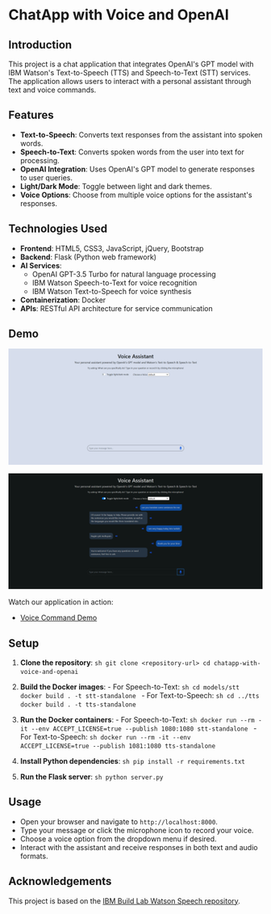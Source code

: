# ChatApp with Voice and OpenAI

## Introduction

This project is a chat application that integrates OpenAI's GPT model with IBM Watson's Text-to-Speech (TTS) and Speech-to-Text (STT) services. The application allows users to interact with a personal assistant through text and voice commands.

## Features

- **Text-to-Speech**: Converts text responses from the assistant into spoken words.
- **Speech-to-Text**: Converts spoken words from the user into text for processing.
- **OpenAI Integration**: Uses OpenAI's GPT model to generate responses to user queries.
- **Light/Dark Mode**: Toggle between light and dark themes.
- **Voice Options**: Choose from multiple voice options for the assistant's responses.

## Technologies Used

- **Frontend**: HTML5, CSS3, JavaScript, jQuery, Bootstrap
- **Backend**: Flask (Python web framework)
- **AI Services**:
    - OpenAI GPT-3.5 Turbo for natural language processing
    - IBM Watson Speech-to-Text for voice recognition
    - IBM Watson Text-to-Speech for voice synthesis
- **Containerization**: Docker
- **APIs**: RESTful API architecture for service communication

## Demo

![ChatApp Interface](demo/va1.png)

![ChatApp Interface](demo/va2.png)

Watch our application in action:
- [Voice Command Demo](demo/video.mp4)

## Setup

1. **Clone the repository**:
        ```sh
        git clone <repository-url>
        cd chatapp-with-voice-and-openai
        ```

2. **Build the Docker images**:
        - For Speech-to-Text:
                ```sh
                cd models/stt
                docker build . -t stt-standalone
                ```
        - For Text-to-Speech:
                ```sh
                cd ../tts
                docker build . -t tts-standalone
                ```

3. **Run the Docker containers**:
        - For Speech-to-Text:
                ```sh
                docker run --rm -it --env ACCEPT_LICENSE=true --publish 1080:1080 stt-standalone
                ```
        - For Text-to-Speech:
                ```sh
                docker run --rm -it --env ACCEPT_LICENSE=true --publish 1081:1080 tts-standalone
                ```

4. **Install Python dependencies**:
        ```sh
        pip install -r requirements.txt
        ```

5. **Run the Flask server**:
        ```sh
        python server.py
        ```

## Usage

- Open your browser and navigate to `http://localhost:8000`.
- Type your message or click the microphone icon to record your voice.
- Choose a voice option from the dropdown menu if desired.
- Interact with the assistant and receive responses in both text and audio formats.

## Acknowledgements

This project is based on the [IBM Build Lab Watson Speech repository](https://github.com/ibm-build-lab/Watson-Speech).
